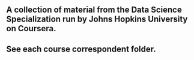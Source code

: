 ## A collection of material from the Data Science Specialization run by Johns Hopkins University on Coursera.  

## See each course correspondent folder.
